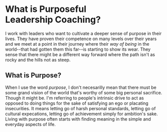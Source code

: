 # What is Purposeful<br/>Leadership Coaching?

I work with leaders who want to cultivate a deeper sense of purpose in their lives. They have proven their competence on many levels over their years and we meet at a point in their journey where their _way of being_ in the world--that had gotten them this far--is starting to show its wear. They sense that there might be a different way forward where the path isn't as rocky and the hills not as steep.

## What is Purpose?
When I use the word _purpose_, I don't necesarilly mean that there must be some grand vision of the world that's worthy of some big personal sacrifice. Though it might be. I'm referring to people's intrinsic drive to act as opposed to doing things for the sake of satisfying an ego or placating insecurities. It means letting go of harsh personal standards, letting go of cultural expecations, letting go of achievement simply for ambition's sake. Living with purpose often starts with finding meaning in the simple and everyday aspects of life.